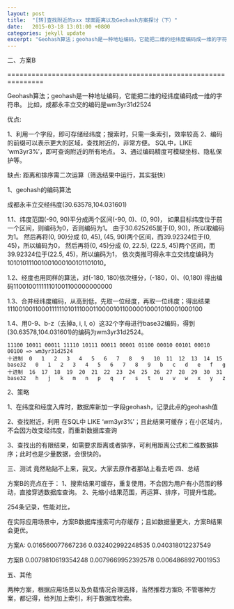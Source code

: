 ```yaml
---
layout: post
title:  "[转]查找附近的xxx 球面距离以及Geohash方案探讨（下）"
date:   2015-03-18 13:01:00 +0800
categories: jekyll update
excerpt: "Geohash算法；geohash是一种地址编码，它能把二维的经纬度编码成一维的字符串。"
---
```

<!--markdown-->二、方案B
===============================================================

Geohash算法；geohash是一种地址编码，它能把二维的经纬度编码成一维的字符串。
比如，成都永丰立交的编码是wm3yr31d2524

优点:

1、利用一个字段，即可存储经纬度；搜索时，只需一条索引，效率较高
2、编码的前缀可以表示更大的区域，查找附近的，非常方便。 SQL中，LIKE ‘wm3yr3%’，即可查询附近的所有地点。
3、通过编码精度可模糊坐标、隐私保护等。

缺点: 距离和排序需二次运算（筛选结果中运行，其实挺快）


<!--more-->


1、geohash的编码算法

成都永丰立交经纬度(30.63578,104.031601)

1.1、纬度范围(-90, 90)平分成两个区间(-90, 0)、(0, 90)， 如果目标纬度位于前一个区间，则编码为0，否则编码为1。
由于30.625265属于(0, 90)，所以取编码为1。
然后再将(0, 90)分成 (0, 45), (45, 90)两个区间，而39.92324位于(0, 45)，所以编码为0，
然后再将(0, 45)分成 (0, 22.5), (22.5, 45)两个区间，而39.92324位于(22.5, 45)，所以编码为1，
依次类推可得永丰立交纬度编码为101010111001001000100101101010。

1.2、经度也用同样的算法，对(-180, 180)依次细分，(-180，0)、(0,180) 得出编码110010011111101001100000000000

1.3、合并经纬度编码，从高到低，先取一位经度，再取一位纬度；得出结果 111001001100011111101011100011000010110000010001010001000100

1.4、用0-9、b-z（去掉a, i, l, o）这32个字母进行base32编码，得到(30.63578,104.031601)的编码为wm3yr31d2524。

    11100 10011 00011 11110 10111 00011 00001 01100 00010 00101 00010 00100 => wm3yr31d2524 
    十进制  0   1   2   3   4   5   6   7   8   9   10  11  12  13  14  15
    base32   0   1   2   3   4   5   6   7   8   9   b   c   d   e   f   g
    十进制  16  17  18  19  20  21  22  23  24  25  26  27  28  29  30  31
    base32   h   j   k   m   n   p   q   r   s   t   u   v   w   x   y   z

2、策略

1、在纬度和经度入库时，数据库新加一字段geohash，记录此点的geohash值

2、查找附近，利用 在SQL中 LIKE ‘wm3yr3%’；且此结果可缓存；在小区域内，不会因为改变经纬度，而重新数据库查询

3、查找出的有限结果，如需要求距离或者排序，可利用距离公式和二维数据排序；此时也是少量数据，会很快的。

三、测试
竟然粘贴不上来，我叉。大家去原作者那站上看去吧
四、总结

方案B的亮点在于：
1、搜索结果可缓存，重复使用，不会因为用户有小范围的移动，直接穿透数据库查询。
2、先缩小结果范围，再运算、排序，可提升性能。

254条记录，性能对比，

在实际应用场景中，方案B数据库搜索可内存缓存；且如数据量更大，方案B结果会更优。

方案A:
0.016560077667236
0.032402992248535
0.040318012237549

方案B
0.0079810619354248
0.0079669952392578
0.0064868927001953

五、其他

两种方案，根据应用场景以及负载情况合理选择，当然推荐方案B;
不管哪种方案，都记得，给列加上索引，利于数据库检索。

